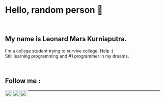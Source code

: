 # Hello, random person 👋
<br/>

## My name is Leonard Mars Kurniaputra.
I'm a college student trying to survive college. Help :) <br/>
Still learning programming and #1 programmer in my dreams.

<br/>

## Follow me :
[<img align="left" alt="Instagram" width="22px" src="https://upload.wikimedia.org/wikipedia/commons/e/e7/Instagram_logo_2016.svg" />][instagram]
[<img align="left" alt="LinkedIn" width="22px" src="https://upload.wikimedia.org/wikipedia/commons/c/ca/LinkedIn_logo_initials.png" />][linkedin]
[<img align="left" alt="Spotify" width="22px" src="https://upload.wikimedia.org/wikipedia/commons/1/19/Spotify_logo_without_text.svg" />][spotify]

---

</details> 

[instagram]: https://instagram.com/leleonnn
[linkedin]: https://www.linkedin.com/in/leonard-mars-kurniaputra-114394221/
[spotify]: https://open.spotify.com/user/leonardmars?si=jqh3B7IzSKa1U79C1XHn_g&utm_source=copy-link
